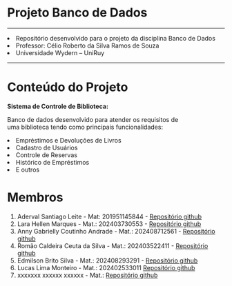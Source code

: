# Projeto Banco de Dados
<hr>
<li>
    Repositório desenvolvido para o projeto da disciplina Banco de Dados 
</li>
<li>
    Professor:  Célio Roberto da Silva Ramos de Souza
</li>

<li>
    Universidade Wydern – UniRuy
</li>
<hr>
<h1>Conteúdo do Projeto</h1>

<strong>Sistema de Controle de Biblioteca:</strong>

<p>Banco de dados desenvolvido para atender os requisitos de <br>uma biblioteca tendo como principais funcionalidades:</p>
<li>Empréstimos e Devoluções de Livros</li>
<li>Cadastro de Usuários</li>
<li>Controle de Reservas</li>
<li>Histórico de Empréstimos</li>
<li>E outros</li>

<h1>Membros</h1>
    <ol>
        <li>
            Aderval Santiago Leite - Mat: 201951145844 - <a href="https://github.com/adersan">Repositório github</a>
        </li>
        <li>
            Lara Hellen Marques - Mat.: 202403730553 - <a href="https://github.com/helleenlara">Repositório github</a>
        </li>
        <li>
            Anny Gabrielly Coutinho Andrade - Mat.: 202408712561 - <a href="https://github.com/annygabrielly22">Repositório github</a>
        </li>
        <li>
            Romão Caldeira Ceuta da Silva - Mat.: 202403522411 - <a href="https://github.com/Romaoceuta">Repositório github</a>
        </li>
        <li>
            Edmilson Brito Silva - Mat.: 202408293291 - <a href="https://github.com/Edbrito-85">Repositório github</a>
        </li>
        <li>
            Lucas Lima Monteiro - Mat.: 202402533011  <a href="https://github.com/Lu-2004">Repositório github</a>
        </li>
        <li>
            xxxxxxx xxxxxx xxxxxx - Mat.:  <a href="https://github.com/adersan">Repositório github</a>
        </li>
     </ol>

